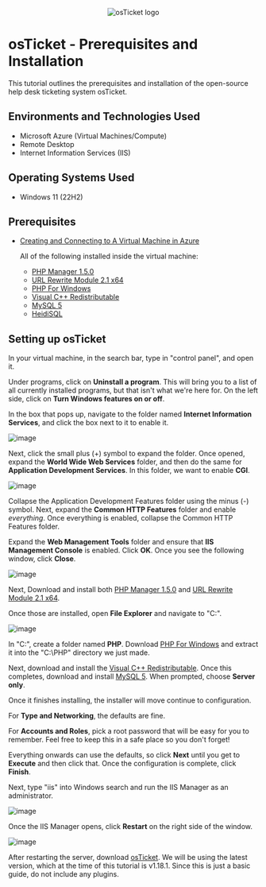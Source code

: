 <p align="center">
<img src="https://i.imgur.com/Clzj7Xs.png" alt="osTicket logo"/>
</p>

<h1>osTicket - Prerequisites and Installation</h1>
This tutorial outlines the prerequisites and installation of the open-source help desk ticketing system osTicket.<br />


<h2>Environments and Technologies Used</h2>

- Microsoft Azure (Virtual Machines/Compute)
- Remote Desktop
- Internet Information Services (IIS)

<h2>Operating Systems Used </h2>

- Windows 11</b> (22H2)

<h2>Prerequisites</h2>

- [Creating and Connecting to A Virtual Machine in Azure](https://github.com/cbh75/configure-vm)

  All of the following installed inside the virtual machine:
   - [PHP Manager 1.5.0](https://www.iis.net/downloads/community/2018/05/php-manager-150-for-iis-10)
   - [URL Rewrite Module 2.1 x64](https://www.iis.net/downloads/microsoft/url-rewrite)
   - [PHP For Windows](https://windows.php.net/download/)
   - [Visual C++ Redistributable](https://learn.microsoft.com/en-us/cpp/windows/latest-supported-vc-redist?view=msvc-170)
   - [MySQL 5](https://dev.mysql.com/downloads/installer/)
   - [HeidiSQL](https://www.heidisql.com/download.php)

<h2>Setting up osTicket</h2>

In your virtual machine, in the search bar, type in "control panel", and open it.

Under programs, click on **Uninstall a program**. This will bring you to a list of all currently installed programs, but that isn't what we're here for. On the left side, click on **Turn Windows features on or off**.

In the box that pops up, navigate to the folder named **Internet Information Services**, and click the box next to it to enable it.

![image](https://github.com/cbh75/osticket-prereqs/assets/62080815/01a0c2bb-ac9b-4808-b267-ff59c85dde52)

Next, click the small plus (+) symbol to expand the folder. Once opened, expand the **World Wide Web Services** folder, and then do the same for **Application Development Services**. In this folder, we want to enable **CGI**.

![image](https://github.com/cbh75/osticket-prereqs/assets/62080815/788b7570-2412-43c3-8325-c5bcaf5ec949)

Collapse the Application Development Features folder using the minus (-) symbol. Next, expand the **Common HTTP Features** folder and enable *everything*. Once everything is enabled, collapse the Common HTTP Features folder.

Expand the **Web Management Tools** folder and ensure that **IIS Management Console** is enabled. Click **OK**. Once you see the following window, click **Close**.

![image](https://github.com/cbh75/osticket-prereqs/assets/62080815/50b21b24-4780-4086-bca8-77b39902e9a4)

Next, Download and install both [PHP Manager 1.5.0](https://www.iis.net/downloads/community/2018/05/php-manager-150-for-iis-10) and [URL Rewrite Module 2.1 x64](https://www.iis.net/downloads/microsoft/url-rewrite).

Once those are installed, open **File Explorer** and navigate to "C:\".

![image](https://github.com/cbh75/osticket-prereqs/assets/62080815/f5e76561-48b0-43b5-a28c-e94fcec26501)

In "C:\", create a folder named **PHP**. Download [PHP For Windows](https://windows.php.net/download/) and extract it into the "C:\PHP" directory we just made.

Next, download and install the [Visual C++ Redistributable](https://learn.microsoft.com/en-us/cpp/windows/latest-supported-vc-redist?view=msvc-170). Once this completes, download and install [MySQL 5](https://dev.mysql.com/downloads/installer/). When prompted, choose **Server only**.

Once it finishes installing, the installer will move continue to configuration.

For **Type and Networking**, the defaults are fine.

For **Accounts and Roles**, pick a root password that will be easy for you to remember. Feel free to keep this in a safe place so you don't forget!

Everything onwards can use the defaults, so click **Next** until you get to **Execute** and then click that. Once the configuration is complete, click **Finish**.

Next, type "iis" into Windows search and run the IIS Manager as an administrator.

![image](https://github.com/cbh75/osticket-prereqs/assets/62080815/517dc956-0d80-49f6-b412-f0782b9cdb1c)

Once the IIS Manager opens, click **Restart** on the right side of the window.

![image](https://github.com/cbh75/osticket-prereqs/assets/62080815/d619ee2f-83b1-479f-b675-117244340331)

After restarting the server, download [osTicket](https://osticket.com/download/). We will be using the latest version, which at the time of this tutorial is v1.18.1. Since this is just a basic guide, do not include any plugins.

